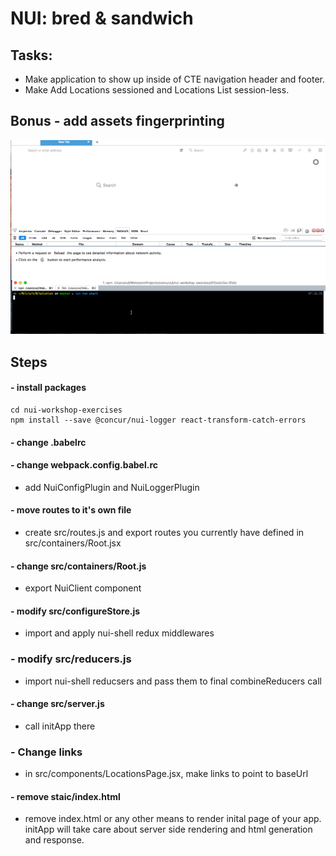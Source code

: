 # NUI: bred & sandwich

## Tasks:
- Make application to show up inside of CTE navigation header and footer.
- Make Add Locations sessioned and Locations List session-less.

## Bonus - add assets fingerprinting

![](../images/07.gif)

## Steps

#### - install packages
```
cd nui-workshop-exercises
npm install --save @concur/nui-logger react-transform-catch-errors
```


#### - change .babelrc

#### - change webpack.config.babel.rc
- add NuiConfigPlugin and NuiLoggerPlugin

#### - move routes to it's own file
- create src/routes.js and export routes you currently have defined in src/containers/Root.jsx

#### - change src/containers/Root.js
- export NuiClient component

#### - modify src/configureStore.js
- import and apply nui-shell redux middlewares


### - modify src/reducers.js
- import nui-shell reducsers and pass them to final combineReducers call

#### - change src/server.js
- call initApp there

### - Change links
- in src/components/LocationsPage.jsx, make links to point to baseUrl

#### - remove staic/index.html
- remove index.html or any other means to render inital page of your app. initApp will take care about server side rendering and html generation and response.
